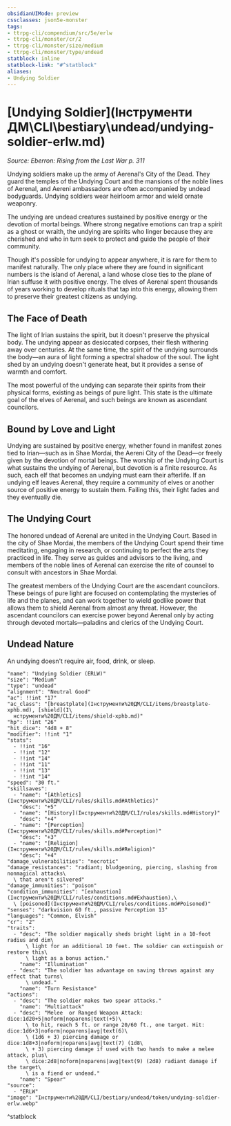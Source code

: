 ```yaml
---
obsidianUIMode: preview
cssclasses: json5e-monster
tags:
- ttrpg-cli/compendium/src/5e/erlw
- ttrpg-cli/monster/cr/2
- ttrpg-cli/monster/size/medium
- ttrpg-cli/monster/type/undead
statblock: inline
statblock-link: "#^statblock"
aliases:
- Undying Soldier
---
```

# [Undying Soldier](Інструменти ДМ\CLI\bestiary\undead/undying-soldier-erlw.md)
*Source: Eberron: Rising from the Last War p. 311*  

Undying soldiers make up the army of Aerenal's City of the Dead. They guard the temples of the Undying Court and the mansions of the noble lines of Aerenal, and Aereni ambassadors are often accompanied by undead bodyguards. Undying soldiers wear heirloom armor and wield ornate weaponry.

The undying are undead creatures sustained by positive energy or the devotion of mortal beings. Where strong negative emotions can trap a spirit as a ghost or wraith, the undying are spirits who linger because they are cherished and who in turn seek to protect and guide the people of their community.

Though it's possible for undying to appear anywhere, it is rare for them to manifest naturally. The only place where they are found in significant numbers is the island of Aerenal, a land whose close ties to the plane of Irian suffuse it with positive energy. The elves of Aerenal spent thousands of years working to develop rituals that tap into this energy, allowing them to preserve their greatest citizens as undying.

## The Face of Death

The light of Irian sustains the spirit, but it doesn't preserve the physical body. The undying appear as desiccated corpses, their flesh withering away over centuries. At the same time, the spirit of the undying surrounds the body—an aura of light forming a spectral shadow of the soul. The light shed by an undying doesn't generate heat, but it provides a sense of warmth and comfort.

The most powerful of the undying can separate their spirits from their physical forms, existing as beings of pure light. This state is the ultimate goal of the elves of Aerenal, and such beings are known as ascendant councilors.

## Bound by Love and Light

Undying are sustained by positive energy, whether found in manifest zones tied to Irian—such as in Shae Mordai, the Aereni City of the Dead—or freely given by the devotion of mortal beings. The worship of the Undying Court is what sustains the undying of Aerenal, but devotion is a finite resource. As such, each elf that becomes an undying must earn their afterlife. If an undying elf leaves Aerenal, they require a community of elves or another source of positive energy to sustain them. Failing this, their light fades and they eventually die.

## The Undying Court

The honored undead of Aerenal are united in the Undying Court. Based in the city of Shae Mordai, the members of the Undying Court spend their time meditating, engaging in research, or continuing to perfect the arts they practiced in life. They serve as guides and advisors to the living, and members of the noble lines of Aerenal can exercise the rite of counsel to consult with ancestors in Shae Mordai.

The greatest members of the Undying Court are the ascendant councilors. These beings of pure light are focused on contemplating the mysteries of life and the planes, and can work together to wield godlike power that allows them to shield Aerenal from almost any threat. However, the ascendant councilors can exercise power beyond Aerenal only by acting through devoted mortals—paladins and clerics of the Undying Court.

## Undead Nature

An undying doesn't require air, food, drink, or sleep.

```statblock
"name": "Undying Soldier (ERLW)"
"size": "Medium"
"type": "undead"
"alignment": "Neutral Good"
"ac": !!int "17"
"ac_class": "[breastplate](Інструменти%20ДМ/CLI/items/breastplate-xphb.md), [shield](І\
  нструменти%20ДМ/CLI/items/shield-xphb.md)"
"hp": !!int "26"
"hit_dice": "4d8 + 8"
"modifier": !!int "1"
"stats":
  - !!int "16"
  - !!int "12"
  - !!int "14"
  - !!int "11"
  - !!int "13"
  - !!int "14"
"speed": "30 ft."
"skillsaves":
  - "name": "[Athletics](Інструменти%20ДМ/CLI/rules/skills.md#Athletics)"
    "desc": "+5"
  - "name": "[History](Інструменти%20ДМ/CLI/rules/skills.md#History)"
    "desc": "+4"
  - "name": "[Perception](Інструменти%20ДМ/CLI/rules/skills.md#Perception)"
    "desc": "+3"
  - "name": "[Religion](Інструменти%20ДМ/CLI/rules/skills.md#Religion)"
    "desc": "+4"
"damage_vulnerabilities": "necrotic"
"damage_resistances": "radiant; bludgeoning, piercing, slashing from nonmagical attacks\
  \ that aren't silvered"
"damage_immunities": "poison"
"condition_immunities": "[exhaustion](Інструменти%20ДМ/CLI/rules/conditions.md#Exhaustion),\
  \ [poisoned](Інструменти%20ДМ/CLI/rules/conditions.md#Poisoned)"
"senses": "darkvision 60 ft., passive Perception 13"
"languages": "Common, Elvish"
"cr": "2"
"traits":
  - "desc": "The soldier magically sheds bright light in a 10-foot radius and dim\
      \ light for an additional 10 feet. The soldier can extinguish or restore this\
      \ light as a bonus action."
    "name": "Illumination"
  - "desc": "The soldier has advantage on saving throws against any effect that turns\
      \ undead."
    "name": "Turn Resistance"
"actions":
  - "desc": "The soldier makes two spear attacks."
    "name": "Multiattack"
  - "desc": "Melee  or Ranged Weapon Attack: dice:1d20+5|noform|noparens|text(+5)\
      \ to hit, reach 5 ft. or range 20/60 ft., one target. Hit: dice:1d6+3|noform|noparens|avg|text(6)\
      \ (1d6 + 3) piercing damage or dice:1d8+3|noform|noparens|avg|text(7) (1d8\
      \ + 3) piercing damage if used with two hands to make a melee attack, plus\
      \ dice:2d8|noform|noparens|avg|text(9) (2d8) radiant damage if the target\
      \ is a fiend or undead."
    "name": "Spear"
"source":
  - "ERLW"
"image": "Інструменти%20ДМ/CLI/bestiary/undead/token/undying-soldier-erlw.webp"
```
^statblock